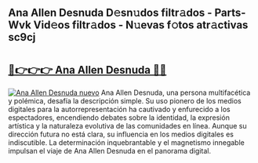 ## Ana Allen Desnuda D𝚎sn𝚞dos filtr𝚊dos - Parts-Wvk Vid𝚎os filtr𝚊dos - N𝚞evas f𝚘tos atr𝚊ctivas sc9cj

# <h2><a href="http://mb1xfyf.tromn.icu/?c=Ana+Allen+Desnuda">🔗👉👉👉 Ana Allen Desnuda 🔗🔗</a></h2>

[![Ana Allen Desnuda nuevo](https://i.imgur.com/pEAQMta.gif)](http://mb1xfyf.tromn.icu/?c=Ana+Allen+Desnuda)
Ana Allen Desnuda, una persona multifacética y polémica, desafía la descripción simple. Su uso pionero de los medios digitales para la autorrepresentación ha cautivado y enfurecido a los espectadores, encendiendo debates sobre la identidad, la expresión artística y la naturaleza evolutiva de las comunidades en línea. Aunque su dirección futura no está clara, su influencia en los medios digitales es indiscutible. La determinación inquebrantable y el magnetismo innegable impulsan el viaje de Ana Allen Desnuda en el panorama digital.
